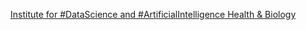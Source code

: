[Institute for #DataScience and #ArtificialIntelligence   Health & Biology](https://qi.tc/qi/118189)